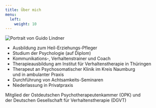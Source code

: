 ```yaml
---
title: Über mich
menu:
  left:
    weight: 10
---
```

![Portrait von Guido Lindner](../images/portrait.jpg "Guido Lindner")

* Ausbildung zum Heil-Erziehungs-Pfleger
* Studium der Psychologie (auf Diplom)
* Kommunikations-, Verhaltenstrainer und Coach
* Therapieausbildung am Institut für Verhaltenstherapie in Thüringen
* Therapeut an Psychosomatischer Klinik im Kreis Naumburg<br> und in ambulanter Praxis
* Durchführung von Achtsamkeits-Seminaren
* Niederlassung in Privatpraxis

Mitglied der Ostdeutschen Psychotherapeutenkammer (OPK) und\
der Deutschen Gesellschaft für Verhaltenstherapie (DGVT)
